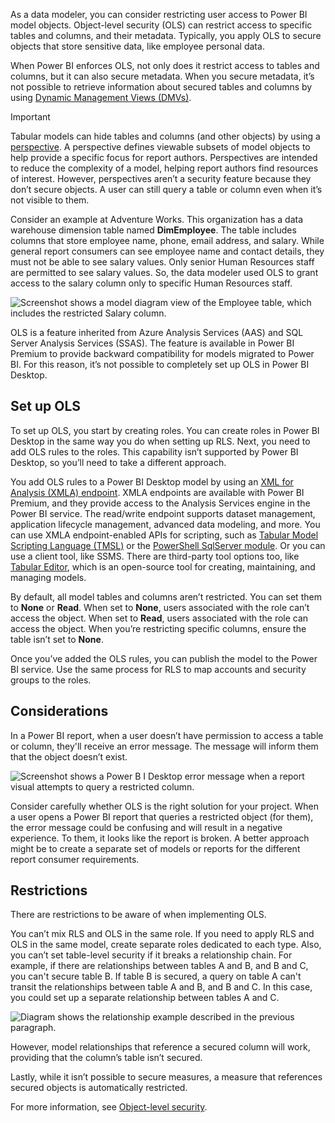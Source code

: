 As a data modeler, you can consider restricting user access to Power BI model objects. Object-level security (OLS) can restrict access to specific tables and columns, and their metadata. Typically, you apply OLS to secure objects that store sensitive data, like employee personal data.

When Power BI enforces OLS, not only does it restrict access to tables and columns, but it can also secure metadata. When you secure metadata, it’s not possible to retrieve information about secured tables and columns by using [Dynamic Management Views (DMVs)](/analysis-services/instances/use-dynamic-management-views-dmvs-to-monitor-analysis-services).

> [!IMPORTANT]
> Tabular models can hide tables and columns (and other objects) by using a [perspective](/analysis-services/tabular-models/perspectives-ssas-tabular). A perspective defines viewable subsets of model objects to help provide a specific focus for report authors. Perspectives are intended to reduce the complexity of a model, helping report authors find resources of interest. However, perspectives aren’t a security feature because they don’t secure objects. A user can still query a table or column even when it’s not visible to them.

Consider an example at Adventure Works. This organization has a data warehouse dimension table named **DimEmployee**. The table includes columns that store employee name, phone, email address, and salary. While general report consumers can see employee name and contact details, they must not be able to see salary values. Only senior Human Resources staff are permitted to see salary values. So, the data modeler used OLS to grant access to the salary column only to specific Human Resources staff.

![Screenshot shows a model diagram view of the Employee table, which includes the restricted Salary column.](../media/employee-table-restrict-salary-column-object-level-security.png)

OLS is a feature inherited from Azure Analysis Services (AAS) and SQL Server Analysis Services (SSAS). The feature is available in Power BI Premium to provide backward compatibility for models migrated to Power BI. For this reason, it’s not possible to completely set up OLS in Power BI Desktop.

## Set up OLS

To set up OLS, you start by creating roles. You can create roles in Power BI Desktop in the same way you do when setting up RLS. Next, you need to add OLS rules to the roles. This capability isn’t supported by Power BI Desktop, so you’ll need to take a different approach.

You add OLS rules to a Power BI Desktop model by using an [XML for Analysis (XMLA) endpoint](/power-bi/enterprise/service-premium-connect-tools). XMLA endpoints are available with Power BI Premium, and they provide access to the Analysis Services engine in the Power BI service. The read/write endpoint supports dataset management, application lifecycle management, advanced data modeling, and more. You can use XMLA endpoint-enabled APIs for scripting, such as [Tabular Model Scripting Language (TMSL)](/analysis-services/tmsl/tabular-model-scripting-language-tmsl-reference) or the [PowerShell SqlServer module](https://www.powershellgallery.com/packages/SqlServer/). Or you can use a client tool, like SSMS. There are third-party tool options too, like [Tabular Editor](https://tabulareditor.github.io/TabularEditor/), which is an open-source tool for creating, maintaining, and managing models.

By default, all model tables and columns aren’t restricted. You can set them to **None** or **Read**. When set to **None**, users associated with the role can’t access the object. When set to **Read**, users associated with the role can access the object. When you’re restricting specific columns, ensure the table isn’t set to **None**.

Once you’ve added the OLS rules, you can publish the model to the Power BI service. Use the same process for RLS to map accounts and security groups to the roles.

## Considerations

In a Power BI report, when a user doesn’t have permission to access a table or column, they'll receive an error message. The message will inform them that the object doesn’t exist.

![Screenshot shows a Power B I Desktop error message when a report visual attempts to query a restricted column.](../media/fields-need-to-fixed-object-level-security.png)

Consider carefully whether OLS is the right solution for your project. When a user opens a Power BI report that queries a restricted object (for them), the error message could be confusing and will result in a negative experience. To them, it looks like the report is broken. A better approach might be to create a separate set of models or reports for the different report consumer requirements.

## Restrictions

There are restrictions to be aware of when implementing OLS.

You can’t mix RLS and OLS in the same role. If you need to apply RLS and OLS in the same model, create separate roles dedicated to each type. Also, you can’t set table-level security if it breaks a relationship chain. For example, if there are relationships between tables A and B, and B and C, you can't secure table B. If table B is secured, a query on table A can't transit the relationships between table A and B, and B and C. In this case, you could set up a separate relationship between tables A and C.

![Diagram shows the relationship example described in the previous paragraph.](../media/model-relationships-object-level-security.png)

However, model relationships that reference a secured column will work, providing that the column’s table isn’t secured.

Lastly, while it isn’t possible to secure measures, a measure that references secured objects is automatically restricted.

For more information, see [Object-level security](/analysis-services/tabular-models/object-level-security).
